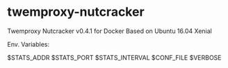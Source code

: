 # twemproxy-nutcracker
Twemproxy Nutcracker v0.4.1 for Docker
Based on Ubuntu 16.04 Xenial

Env. Variables:

$STATS_ADDR
$STATS_PORT
$STATS_INTERVAL
$CONF_FILE
$VERBOSE
